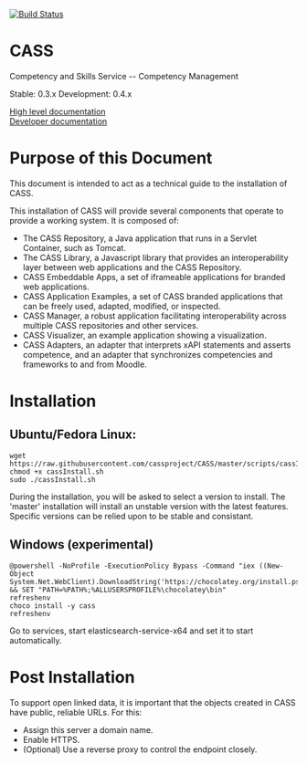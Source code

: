 [![Build Status](https://travis-ci.org/cassproject/CASS.svg?branch=master)](https://travis-ci.org/cassproject/CASS)
# CASS
Competency and Skills Service -- Competency Management

Stable: 0.3.x
Development: 0.4.x

[High level documentation](https://docs.cassproject.org)  
[Developer documentation](https://devs.cassproject.org)

# Purpose of this Document
This document is intended to act as a technical guide to the installation of CASS.

This installation of CASS will provide several components that operate to provide a working system. It is composed of:
 * The CASS Repository, a Java application that runs in a Servlet Container, such as Tomcat.
 * The CASS Library, a Javascript library that provides an interoperability layer between web applications and the CASS Repository.
 * CASS Embeddable Apps, a set of iframeable applications for branded web applications.
 * CASS Application Examples, a set of CASS branded applications that can be freely used, adapted, modified, or inspected.
 * CASS Manager, a robust application facilitating interoperability across multiple CASS repositories and other services.
 * CASS Visualizer, an example application showing a visualization.
 * CASS Adapters, an adapter that interprets xAPI statements and asserts competence, and an adapter that synchronizes competencies and frameworks to and from Moodle.

# Installation
## Ubuntu/Fedora Linux:

    wget https://raw.githubusercontent.com/cassproject/CASS/master/scripts/cassInstall.sh
    chmod +x cassInstall.sh
    sudo ./cassInstall.sh
    
During the installation, you will be asked to select a version to install. The 'master' installation will install an unstable version with the latest features. Specific versions can be relied upon to be stable and consistant.

## Windows (experimental)

    @powershell -NoProfile -ExecutionPolicy Bypass -Command "iex ((New-Object System.Net.WebClient).DownloadString('https://chocolatey.org/install.ps1'))" && SET "PATH=%PATH%;%ALLUSERSPROFILE%\chocolatey\bin"
    refreshenv
    choco install -y cass
    refreshenv

Go to services, start elasticsearch-service-x64 and set it to start automatically.

# Post Installation
To support open linked data, it is important that the objects created in CASS have public, reliable URLs. For this:

 * Assign this server a domain name.
 * Enable HTTPS.
 * (Optional) Use a reverse proxy to control the endpoint closely.
